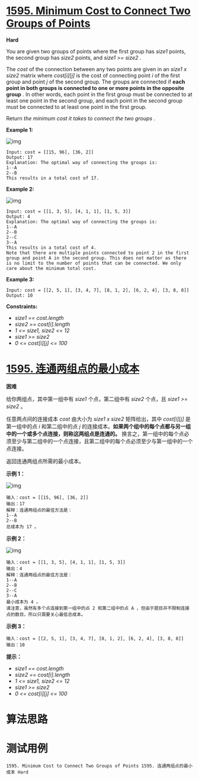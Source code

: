 # [1595. Minimum Cost to Connect Two Groups of Points][enTitle]

**Hard**

You are given two groups of points where the first group has  *size1*  points, the second group has  *size2*  points, and  *size1 >= size2* .

The  *cost*  of the connection between any two points are given in an  *size1 x size2*  matrix where  *cost[i][j]*  is the cost of connecting point  *i*  of the first group and point  *j*  of the second group. The groups are connected if **each point in both groups is connected to one or more points in the opposite group** . In other words, each point in the first group must be connected to at least one point in the second group, and each point in the second group must be connected to at least one point in the first group.

Return  *the minimum cost it takes to connect the two groups* .



**Example 1:** 

![img](https://assets.leetcode.com/uploads/2020/09/03/ex1.jpg)

```
Input: cost = [[15, 96], [36, 2]]
Output: 17
Explanation: The optimal way of connecting the groups is:
1--A
2--B
This results in a total cost of 17.

```

**Example 2:** 

![img](https://assets.leetcode.com/uploads/2020/09/03/ex2.jpg)

```
Input: cost = [[1, 3, 5], [4, 1, 1], [1, 5, 3]]
Output: 4
Explanation: The optimal way of connecting the groups is:
1--A
2--B
2--C
3--A
This results in a total cost of 4.
Note that there are multiple points connected to point 2 in the first group and point A in the second group. This does not matter as there is no limit to the number of points that can be connected. We only care about the minimum total cost.

```

**Example 3:** 

```
Input: cost = [[2, 5, 1], [3, 4, 7], [8, 1, 2], [6, 2, 4], [3, 8, 8]]
Output: 10

```



**Constraints:** 

-  *size1 == cost.length*  
-  *size2 == cost[i].length*  
-  *1 <= size1, size2 <= 12*  
-  *size1 >= size2*  
-  *0 <= cost[i][j] <= 100* 


# [1595. 连通两组点的最小成本][cnTitle]

**困难**

给你两组点，其中第一组中有  *size1*  个点，第二组中有  *size2*  个点，且  *size1 >= size2*  。

任意两点间的连接成本  *cost*  由大小为  *size1 x size2*  矩阵给出，其中  *cost[i][j]*  是第一组中的点  *i*  和第二组中的点  *j*  的连接成本。**如果两个组中的每个点都与另一组中的一个或多个点连接，则称这两组点是连通的。** 换言之，第一组中的每个点必须至少与第二组中的一个点连接，且第二组中的每个点必须至少与第一组中的一个点连接。

返回连通两组点所需的最小成本。



**示例 1：** 

![img](https://assets.leetcode-cn.com/aliyun-lc-upload/uploads/2020/09/20/ex1.jpg)

```
输入：cost = [[15, 96], [36, 2]]
输出：17
解释：连通两组点的最佳方法是：
1--A
2--B
总成本为 17 。

```

**示例 2：** 

![img](https://assets.leetcode-cn.com/aliyun-lc-upload/uploads/2020/09/20/ex2.jpg)

```
输入：cost = [[1, 3, 5], [4, 1, 1], [1, 5, 3]]
输出：4
解释：连通两组点的最佳方法是：
1--A
2--B
2--C
3--A
最小成本为 4 。
请注意，虽然有多个点连接到第一组中的点 2 和第二组中的点 A ，但由于题目并不限制连接点的数目，所以只需要关心最低总成本。
```

**示例 3：** 

```
输入：cost = [[2, 5, 1], [3, 4, 7], [8, 1, 2], [6, 2, 4], [3, 8, 8]]
输出：10

```



**提示：** 

-  *size1 == cost.length*  
-  *size2 == cost[i].length*  
-  *1 <= size1, size2 <= 12*  
-  *size1 >= size2*  
-  *0 <= cost[i][j] <= 100* 




# 算法思路

# 测试用例
```
1595. Minimum Cost to Connect Two Groups of Points 1595. 连通两组点的最小成本 Hard
```

[enTitle]: https://leetcode.com/problems/minimum-cost-to-connect-two-groups-of-points/
[cnTitle]: https://leetcode-cn.com/problems/minimum-cost-to-connect-two-groups-of-points/
